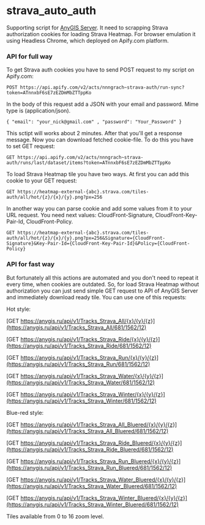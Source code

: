 # strava_auto_auth

Supporting script for [AnyGIS Server][00]. It need to scrapping Strava authorization cookies for loading Strava Heatmap. For browser emulation it using Headless Chrome, which deployed on Apify.com platform.

### API for full way

To get Strava auth cookies you have to send POST request to my script on Apify.com:

`POST https://api.apify.com/v2/acts/nnngrach~strava-auth/run-sync?token=ATnnxbF6sE7zEZDmMbZTTppKo`

In the body of this request add a JSON with your email and password. Mime type is (application/json).

`{ "email": "your_nick@gmail.com" , "password": "Your_Password" }`


This sctipt will works about 2 minutes. After that you'll get a response message. Now you can download fetched cookie-file. To do this you have to set GET request:

`GET https://api.apify.com/v2/acts/nnngrach~strava-auth/runs/last/dataset/items?token=ATnnxbF6sE7zEZDmMbZTTppKo`


To load Strava Heatmap tile you have two ways. At first you can add this cookie to your GET request:

`GET https://heatmap-external-{abc}.strava.com/tiles-auth/all/hot/{z}/{x}/{y}.png?px=256`

In another way you can parse cookie and add some values from it to your URL request. You need next values: CloudFront-Signature, CloudFront-Key-Pair-Id, CloudFront-Policy.

`GET https://heatmap-external-{abc}.strava.com/tiles-auth/all/hot/{z}/{x}/{y}.png?px=256&Signature={CloudFront-Signature}&Key-Pair-Id={CloudFront-Key-Pair-Id}&Policy={CloudFront-Policy}`


### API for fast way

But fortunately all this actions are automated and you don't need to repeat it every time, when cookies are outdated. So, for load Strava Heatmap without authorization you can just send simple GET request to API of AnyGIS Server and immediately download ready tile. You can use one of this requests:

Hot style:

[GET https://anygis.ru/api/v1/Tracks_Strava_All/{x}/{y}/{z}](https://anygis.ru/api/v1/Tracks_Strava_All/681/1562/12)

[GET https://anygis.ru/api/v1/Tracks_Strava_Ride/{x}/{y}/{z}](https://anygis.ru/api/v1/Tracks_Strava_Ride/681/1562/12)

[GET https://anygis.ru/api/v1/Tracks_Strava_Run/{x}/{y}/{z}](https://anygis.ru/api/v1/Tracks_Strava_Run/681/1562/12)

[GET https://anygis.ru/api/v1/Tracks_Strava_Water/{x}/{y}/{z}](https://anygis.ru/api/v1/Tracks_Strava_Water/681/1562/12)

[GET https://anygis.ru/api/v1/Tracks_Strava_Winter/{x}/{y}/{z}](https://anygis.ru/api/v1/Tracks_Strava_Winter/681/1562/12)


Blue-red style:

[GET https://anygis.ru/api/v1/Tracks_Strava_All_Bluered/{x}/{y}/{z}](https://anygis.ru/api/v1/Tracks_Strava_All_Bluered/681/1562/12)

[GET https://anygis.ru/api/v1/Tracks_Strava_Ride_Bluered/{x}/{y}/{z}](https://anygis.ru/api/v1/Tracks_Strava_Ride_Bluered/681/1562/12)

[GET https://anygis.ru/api/v1/Tracks_Strava_Run_Bluered/{x}/{y}/{z}](https://anygis.ru/api/v1/Tracks_Strava_Run_Bluered/681/1562/12)

[GET https://anygis.ru/api/v1/Tracks_Strava_Water_Bluered/{x}/{y}/{z}](https://anygis.ru/api/v1/Tracks_Strava_Water_Bluered/681/1562/12)

[GET https://anygis.ru/api/v1/Tracks_Strava_Winter_Bluered/{x}/{y}/{z}](https://anygis.ru/api/v1/Tracks_Strava_Winter_Bluered/681/1562/12)


Tiles available from 0 to 16 zoom level.

[00]: https://github.com/nnngrach/AnyGIS_server